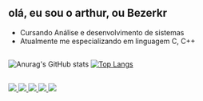 ## olá, eu sou o arthur, ou Bezerkr

- Cursando  Análise e desenvolvimento de sistemas
- Atualmente me especializando em linguagem C, C++
##



![Anurag's GitHub stats](https://github-readme-stats.vercel.app/api?username=arthur1804&show_icons=true&theme=blue_navy)
[![Top Langs](https://github-readme-stats.vercel.app/api/top-langs/?username=arthur1804&layout=compact)](https://github.com/arthur1804/github-readme-stats)

##
<div> 
<a href="https://www.youtube.com/channel/UCAXLOczKq3Lg_b91SMtCtNA" target="_blank">
  <img src="https://img.shields.io/badge/YouTube-FF0000?style=for-the-badge&logo=youtube&logoColor=white" target="_blank">
</a>

<a href="https://discordapp.com/users/391255307155800064" target="_blank">
  <img src="https://img.shields.io/badge/Discord-7289DA?style=for-the-badge&logo=discord&logoColor=white" target="_blank">
</a>

<a href="mailto:arthurgnc11@gmail.com" target="_blank">
  <img src="https://img.shields.io/badge/-Gmail-%23333?style=for-the-badge&logo=gmail&logoColor=white" target="_blank">
</a>

<a href="https://www.linkedin.com/in/arthur-undefined-82854527b/" target="_blank">
  <img src="https://img.shields.io/badge/-LinkedIn-%230077B5?style=for-the-badge&logo=linkedin&logoColor=white" target="_blank">
</a>

<a href="https://www.reddit.com/user/Commercial_Gur_7716" target="_blank">
  <img src="https://img.shields.io/badge/-Reddit-%23FF4500?style=for-the-badge&logo=reddit&logoColor=white" target="_blank">
</a>

</div>



